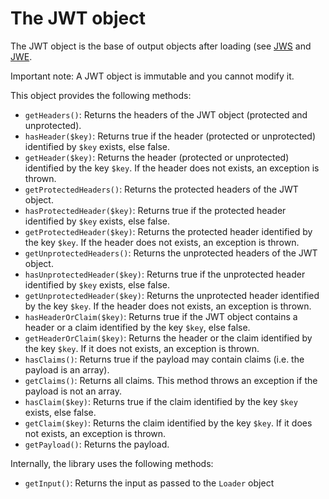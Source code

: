 The JWT object
==============

The JWT object is the base of output objects after loading (see [JWS](jws.md) and [JWE](jwe.md).

Important note: A JWT object is immutable and you cannot modify it.

This object provides the following methods:

* `getHeaders()`: Returns the headers of the JWT object (protected and unprotected).
* `hasHeader($key)`: Returns true if the header (protected or unprotected) identified by `$key` exists, else false.
* `getHeader($key)`: Returns the header (protected or unprotected) identified by the key `$key`. If the header does not exists, an exception is thrown.
* `getProtectedHeaders()`: Returns the protected headers of the JWT object.
* `hasProtectedHeader($key)`: Returns true if the protected header identified by `$key` exists, else false.
* `getProtectedHeader($key)`: Returns the protected header identified by the key `$key`. If the header does not exists, an exception is thrown.
* `getUnprotectedHeaders()`: Returns the unprotected headers of the JWT object.
* `hasUnprotectedHeader($key)`: Returns true if the unprotected header identified by `$key` exists, else false.
* `getUnprotectedHeader($key)`: Returns the unprotected header identified by the key `$key`. If the header does not exists, an exception is thrown.
* `hasHeaderOrClaim($key)`: Returns true if the JWT object contains a header or a claim identified by the key `$key`, else false.
* `getHeaderOrClaim($key)`: Returns the header or the claim identified by the key `$key`. If it does not exists, an exception is thrown.
* `hasClaims()`: Returns true if the payload may contain claims (i.e. the payload is an array).
* `getClaims()`: Returns all claims. This method throws an exception if the payload is not an array.
* `hasClaim($key)`: Returns true if the claim identified by the key `$key` exists, else false.
* `getClaim($key)`: Returns the claim identified by the key `$key`. If it does not exists, an exception is thrown.
* `getPayload()`: Returns the payload.


Internally, the library uses the following methods:

* `getInput()`: Returns the input as passed to the `Loader` object

